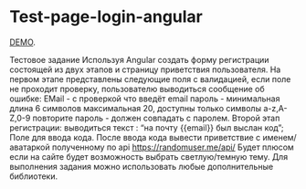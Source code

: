 # Test-page-login-angular

[DEMO](https://65520cf760bb2a489c622781--visionary-puffpuff-a56260.netlify.app).

Тестовое задание
Используя Angular создать форму регистрации состоящей из двух этапов и страницу приветствия пользователя.
На первом этапе представлены следующие поля с валидацией, если поле не проходит проверку, пользователю выводиться сообщение об ошибке:
EMail -  с проверкой что введёт email
пароль - минимальная длина 6 символов максимальная 20, доступны только символы a-z,A-Z,0-9
повторите пароль - должен совпадать с паролем.
Второй этап регистрации:
выводиться текст :  “на почту {{email}} был выслан код”;
Поле для ввода кода.
После ввода кода вывести приветствие с именем/аватаркой полученному по api https://randomuser.me/api/
Будет плюсом если на сайте будет возможность выбрать светлую/темную тему.
Для выполнения задания можно использовать любые дополнительные библиотеки.


